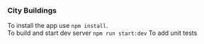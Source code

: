 ### City Buildings
To install the app use `npm install`.<br>
To build and start dev server `npm run start:dev`
To add unit tests